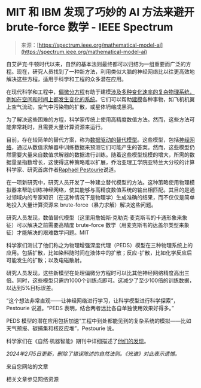 <!--yml

category: 未分类

date: 2024-05-27 14:37:18

-->

# MIT 和 IBM 发现了巧妙的 AI 方法来避开 brute-force 数学 - IEEE Spectrum

> 来源：[https://spectrum.ieee.org/mathematical-model-ai](https://spectrum.ieee.org/mathematical-model-ai)

自艾萨克·牛顿时代以来，自然的基本法则最终都可以归结为一组重要而广泛的方程。现在，研究人员找到了一种新方法，利用类似大脑的神经网络比以往更高效地解决这些方程，适用于科学和工程的众多潜在应用。

在现代科学和工程中，[偏微分方程](https://people.math.harvard.edu/~knill/pedagogy/pde/index.html)有助于建模[涉及多种变化速率的复杂物理系统，例如在空间和时间上都发生变化的系统](https://uwaterloo.ca/applied-mathematics/future-undergraduates/what-you-can-learn-applied-mathematics/differential-equations/partial-differential-equations-pdes)。它们可以帮助[建模](https://www.ias.edu/ideas/curiosities-partial-differential-equations)各种事物，如飞机机翼上空气流动，空气中污染物的扩散，或星体坍缩成黑洞。

为了解决这些困难的方程，科学家传统上使用高精度数值方法。然而，这些方法可能非常耗时，且需要大量计算资源来运行。

目前，存在较简单的替代方案，称为[数据驱动的替代模型](https://en.wikipedia.org/wiki/Surrogate_model)。这些模型，包括[神经网络](https://spectrum.ieee.org/deep-neural-network)，通过从数值求解器中训练数据来预测它们可能产生的答案。然而，这些模型仍然需要大量来自数值求解器的数据进行训练。随着这些模型规模的增大，所需的数据量呈指数增长，这使得这种策略难以扩展，乔治亚理工学院亚特兰大分校的计算科学家、研究首席作者[Raphaël Pestourie](https://cse.gatech.edu/people/raphael-pestourie)说道。

在一项新研究中，研究人员开发了一种建立替代模型的方法。这种策略使用物理模拟器来帮助训练神经网络，使其能够与高精度数值系统的输出相匹配。其目的是通过领域内的专家知识（在这种情况下是物理学）生成准确的结果，而不仅仅是简单地投入大量计算资源来 brute-force（暴力求解）解决这些问题。

研究人员发现，数值替代模型（这里用詹姆斯·克勒克·麦克斯韦的卡通形象来象征）可以解决之前需要高精度 brute-force 数学（用麦克斯韦的达盖尔类型来象征）才能解决的艰难数学问题。MIT

科学家们测试了他们称之为物理增强深度代理（PEDS）模型在三种物理系统上的应用。包括扩散，比如染料随时间在液体中的扩散；反应-扩散，比如化学反应后可能发生的扩散；以及电磁散射。

研究人员发现，这些新模型在处理偏微分方程时可以比其他神经网络精度高出三倍。同时，这些模型只需约1000个训练点即可。这减少了至少100倍的训练数据，以达到5%目标误差。

“这个想法非常直观——让神经网络进行学习，让科学模型进行科学探索”，Pestourie 说道。“PEDS 表明，结合两者远比各自单独使用效果好得多。”

PEDS 模型的潜在应用包括加速“工程中到处都能见到的复杂系统的模拟——比如天气预报、碳捕集和核反应堆”，Pestourie 说。

科学家们在《自然·机器智能》期刊中详细描述了[他们的发现](https://www.nature.com/articles/s42256-023-00761-y)。

*2024年2月5日更新，删除了错误陈述的自然法则。《光谱》对此表示遗憾。*

来自您网站的文章

相关文章参见网络资源
